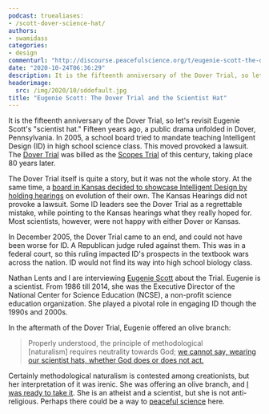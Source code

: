 ```yaml
---
podcast: truealiases:
- /scott-dover-science-hat/
authors:
- swamidass
categories:
- design
commenturl: "http://discourse.peacefulscience.org/t/eugenie-scott-the-dover-trial-and-the-scientist-hat/12202"
date: "2020-10-24T06:36:29"
description: It is the fifteenth anniversary of the Dover Trial, so let's revisit Eugenie Scott's scientist hat.
headerimage:
  src: /img/2020/10/sddefault.jpg
title: "Eugenie Scott: The Dover Trial and the Scientist Hat"
---
```


It is the fifteenth anniversary of the Dover Trial, so let's revisit Eugenie Scott's "scientist hat." Fifteen years ago, a public drama unfolded in Dover, Pennsylvania. In 2005, a school board tried to mandate teaching Intelligent Design (ID) in high school science class. This moved provoked a lawsuit. The [Dover Trial](https://en.wikipedia.org/wiki/Kitzmiller_v._Dover_Area_School_District) was billed as the [Scopes Trial](https://en.wikipedia.org/wiki/Scopes_Trial) of this century, taking place 80 years later.

The Dover Trial itself is quite a story, but it was not the whole story. At the same time, a [board in Kansas decided to showcase Intelligent Design by holding hearings](https://en.wikipedia.org/wiki/Kansas_evolution_hearings) on evolution of their own. The Kansas Hearings did not provoke a lawsuit. Some ID leaders see the Dover Trial as a regrettable mistake, while pointing to the Kansas hearings what they really hoped for. Most scientists, however, were not happy with either Dover or Kansas.

In December 2005, the Dover Trial came to an end, and could not have been worse for ID. A Republican judge ruled against them. This was in a federal court, so this ruling impacted ID's prospects in the textbook wars across the nation. ID would not find its way into high school biology class.

Nathan Lents and I are interviewing [Eugenie Scott](https://en.wikipedia.org/wiki/Eugenie_Scott) about the Trial. Eugenie is a scientist. From 1986 till 2014, she was the Executive Director of the National Center for Science Education (NCSE), a non-profit science education organization. She played a pivotal role in engaging ID though the 1990s and 2000s.

In the aftermath of the Dover Trial, Eugenie offered an olive branch:

> Properly understood, the principle of methodological \[naturalism\] requires neutrality towards God; [we cannot say, wearing our scientist hats, whether God does or does not act.](https://ncse.ngo/science-and-religion-methodology-and-humanism-0)

Certainly methodological naturalism is contested among creationists, but her interpretation of it was irenic. She was offering an olive branch, and [I was ready to take it](http://peacefulscience.org/methodological-naturalism/). She is an atheist and a scientist, but she is not anti-religious. Perhaps there could be a way to [peaceful science](https://peacefulscience.org/mission-and-values/) here.
